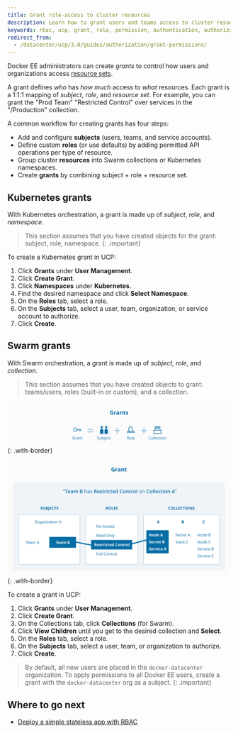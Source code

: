 ```yaml
---
title: Grant role-access to cluster resources
description: Learn how to grant users and teams access to cluster resources with role-based access control.
keywords: rbac, ucp, grant, role, permission, authentication, authorization, namespace, Kubernetes
redirect_from:
  - /datacenter/ucp/3.0/guides/authorization/grant-permissions/
---
```


Docker EE administrators can create _grants_ to control how users and
organizations access [resource sets](group-resources.md).

A grant defines _who_ has _how much_ access to _what_ resources. Each grant is a
1:1:1 mapping of _subject_, _role_, and _resource set_. For example, you can
grant the "Prod Team" "Restricted Control" over services in the "/Production"
collection. 

A common workflow for creating grants has four steps:

- Add and configure **subjects** (users, teams, and service accounts).
- Define custom **roles** (or use defaults) by adding permitted API operations
  per type of resource.
- Group cluster **resources** into Swarm collections or Kubernetes namespaces.
- Create **grants** by combining subject + role + resource set.

## Kubernetes grants

With Kubernetes orchestration, a grant is made up of *subject*, *role*, and
*namespace*.

> This section assumes that you have created objects for the grant: subject, role,
> namespace.
{: .important}

To create a Kubernetes grant in UCP:

1. Click **Grants** under **User Management**.
2. Click **Create Grant**.
3. Click **Namespaces** under **Kubernetes**.
4. Find the desired namespace and click **Select Namespace**.
5. On the **Roles** tab, select a role.
6. On the **Subjects** tab, select a user, team, organization, or service
   account to authorize.
7. Click **Create**.

## Swarm grants

With Swarm orchestration, a grant is made up of *subject*, *role*, and
*collection*.

> This section assumes that you have created objects to grant: teams/users,
> roles (built-in or custom), and a collection.

![](../images/ucp-grant-model-0.svg){: .with-border}
![](../images/ucp-grant-model.svg){: .with-border}

To create a grant in UCP:

1. Click **Grants** under **User Management**.
2. Click **Create Grant**.
3. On the Collections tab, click **Collections** (for Swarm).
4. Click **View Children** until you get to the desired collection and **Select**.
5. On the **Roles** tab, select a role.
6. On the **Subjects** tab, select a user, team, or organization to authorize.
7. Click **Create**.

> By default, all new users are placed in the `docker-datacenter` organization.
> To apply permissions to all Docker EE users, create a grant with the
> `docker-datacenter` org as a subject.
{: .important}

## Where to go next

- [Deploy a simple stateless app with RBAC](deploy-stateless-app.md)
